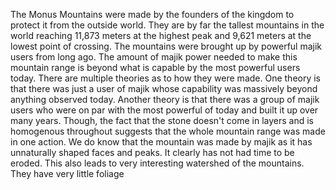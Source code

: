 The Monus Mountains were made by the founders of the kingdom to protect it from the outside world. They are by far the tallest mountains in the world reaching 11,873 meters at the highest peak and 9,621 meters at the lowest point of crossing. The mountains were brought up by powerful majik users from long ago. The amount of majik power needed to make this mountain range is beyond what is capable by the most powerful users today. There are multiple theories as to how they were made. One theory is that there was just a user of majik whose capability was massively beyond anything observed today. Another theory is that there was a group of majik users who were on par with the most powerful of today and built it up over many years. Though, the fact that the stone doesn't come in layers and is homogenous throughout suggests that the whole mountain range was made in one action. We do know that the mountain was made by majik as it has unnaturally shaped faces and peaks. It clearly has not had time to be eroded. This also leads to very interesting watershed of the mountains. They have very little foliage 